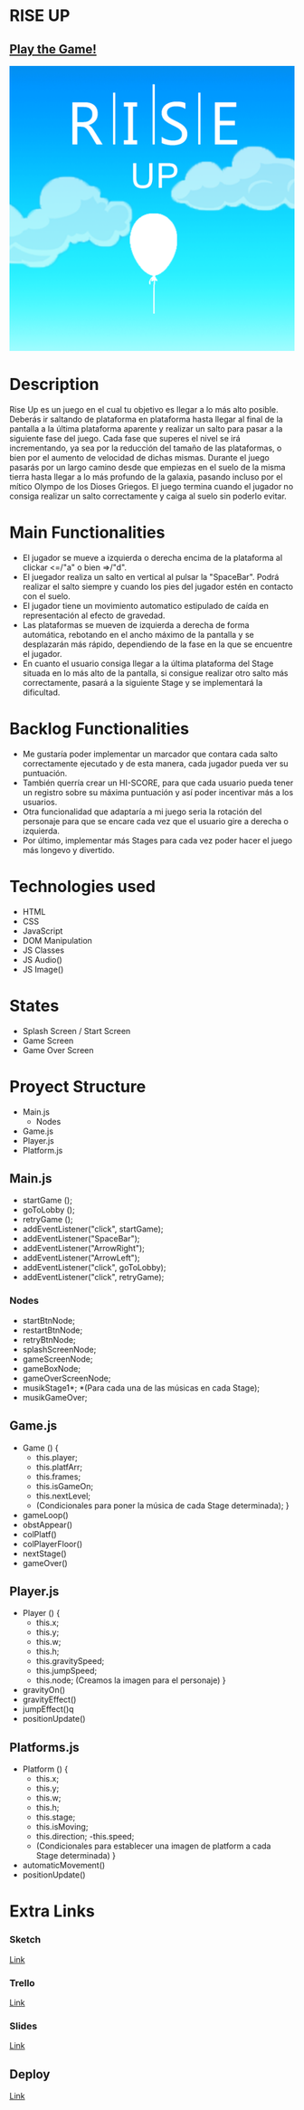 # RISE UP
## [Play the Game!](https://kratus9.github.io/rise-up/)

![Game Logo](<Fotos/Favicon Rise Up.png>)

# Description

Rise Up es un juego en el cual tu objetivo es llegar a lo más alto posible. Deberás ir saltando de plataforma en plataforma hasta llegar al final de la pantalla a la última plataforma aparente y realizar un salto para pasar a la siguiente fase del juego. Cada fase que superes el nivel se irá incrementando, ya sea por la reducción del tamaño de las plataformas, o bien por el aumento de velocidad de dichas mismas. Durante el juego pasarás por un largo camino desde que empiezas en el suelo de la misma tierra hasta llegar a lo más profundo de la galaxia, pasando incluso por el mítico Olympo de los Dioses Griegos. El juego termina cuando el jugador no consiga realizar un salto correctamente y caiga al suelo sin poderlo evitar.

# Main Functionalities

- El jugador se mueve a izquierda o derecha encima de la plataforma al clickar <=/"a" o bien =>/"d".
- El juegador realiza un salto en vertical al pulsar la "SpaceBar". Podrá realizar el salto siempre y cuando los pies del jugador estén en contacto con el suelo.
- El jugador tiene un movimiento automatico estipulado de caída en representación al efecto de gravedad.
- Las plataformas se mueven de izquierda a derecha de forma automática, rebotando en el ancho máximo de la pantalla y se desplazarán más rápido, dependiendo de la fase en la que se encuentre el jugador.
- En cuanto el usuario consiga llegar a la última plataforma del Stage situada en lo más alto de la pantalla, si consigue realizar otro salto más correctamente, pasará a la siguiente Stage y se implementará la dificultad.

# Backlog Functionalities

- Me gustaría poder implementar un marcador que contara cada salto correctamente ejecutado y de esta manera, cada jugador pueda ver su puntuación.
- También querría crear un HI-SCORE, para que cada usuario pueda tener un registro sobre su máxima puntuación y así poder incentivar más a los usuarios.
- Otra funcionalidad que adaptaría a mi juego seria la rotación del personaje para que se encare cada vez que el usuario gire a derecha o izquierda.
- Por último, implementar más Stages para cada vez poder hacer el juego más longevo y divertido.

# Technologies used

- HTML
- CSS
- JavaScript
- DOM Manipulation
- JS Classes
- JS Audio()
- JS Image()

# States

- Splash Screen / Start Screen
- Game Screen
- Game Over Screen

# Proyect Structure

- Main.js
    - Nodes
- Game.js
- Player.js
- Platform.js

## Main.js

- startGame ();
- goToLobby ();
- retryGame ();
- addEventListener("click", startGame);
- addEventListener("SpaceBar");
- addEventListener("ArrowRight");
- addEventListener("ArrowLeft");
- addEventListener("click", goToLobby);
- addEventListener("click", retryGame);

### Nodes

- startBtnNode;
- restartBtnNode;
- retryBtnNode;
- splashScreenNode;
- gameScreenNode;
- gameBoxNode;
- gameOverScreenNode;
- musikStage1*; *(Para cada una de las músicas en cada Stage);
- musikGameOver;

## Game.js

- Game () {
    - this.player;
    - this.platfArr;
    - this.frames;
    - this.isGameOn;
    - this.nextLevel;
    - (Condicionales para poner la música de cada Stage determinada);
}
- gameLoop()
- obstAppear()
- colPlatf()
- colPlayerFloor()
- nextStage()
- gameOver()

## Player.js 

- Player () {
    - this.x;
    - this.y;
    - this.w;
    - this.h;
    - this.gravitySpeed;
    - this.jumpSpeed;
    - this.node; (Creamos la imagen para el personaje)
}
- gravityOn()
- gravityEffect()
- jumpEffect()q
- positionUpdate()

## Platforms.js

- Platform () {
    - this.x;
    - this.y;
    - this.w;
    - this.h;
    - this.stage;
    - this.isMoving;
    - this.direction;
    -this.speed;
    - (Condicionales para establecer una imagen de platform a cada Stage determinada)
}
- automaticMovement()
- positionUpdate()

# Extra Links 

### Sketch
[Link](https://excalidraw.com/#room=fe116a98ec7f6a5b56df,T0np-bvAYVcmqxHnZNu8kg)

### Trello
[Link](https://trello.com/b/VU13rSIu/rise-up)

### Slides
[Link](https://www.canva.com/design/DAFp6hHsIyA/K6FdD-CJvBzg_rWOhRhCdg/edit?utm_content=DAFp6hHsIyA&utm_campaign=designshare&utm_medium=link2&utm_source=sharebutton)

## Deploy
[Link](https://kratus9.github.io/rise-up/)
